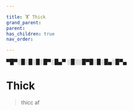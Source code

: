 ```yaml
---

title: 🏋 Thick
grand_parent:
parent:
has_children: true
nav_order:

---
```


▀█▀░█░█░█░█▀░█▄▀
░█░░█▀█░█░█▄░█▀▄

# Thick
> thicc af